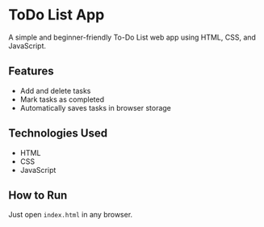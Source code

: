 # ToDo List App

A simple and beginner-friendly To-Do List web app using HTML, CSS, and JavaScript.

## Features
- Add and delete tasks
- Mark tasks as completed
- Automatically saves tasks in browser storage

## Technologies Used
- HTML
- CSS
- JavaScript

## How to Run
Just open `index.html` in any browser.
